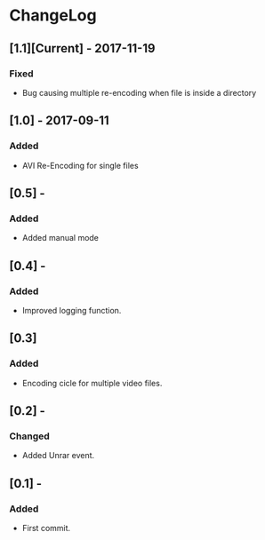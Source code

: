 # ChangeLog #

## [1.1][Current] - 2017-11-19
### Fixed
- Bug causing multiple re-encoding when file
is inside a directory

## [1.0] - 2017-09-11
### Added
- AVI Re-Encoding for single files

## [0.5] -
### Added
- Added manual mode

## [0.4] -
### Added
- Improved logging function.

## [0.3]
### Added
- Encoding cicle for multiple video files.

## [0.2] -
### Changed
- Added Unrar event.

## [0.1] -
### Added
- First commit.
